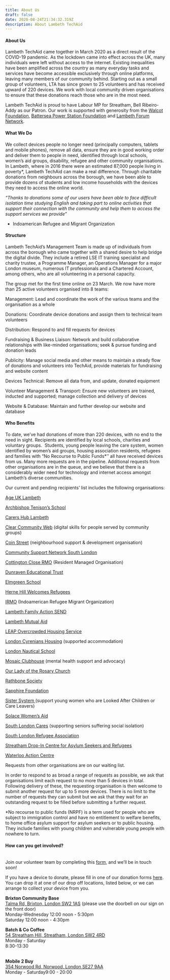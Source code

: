 ```yaml
---
title: About Us
draft: false
date: 2020-08-24T21:34:32.319Z
description: About Lambeth TechAid
---
```

#### **About Us**

Lambeth TechAid came together in March 2020 as a direct result of the COVID-19 pandemic. As the lockdown came into effect across the UK, many individuals were left without access to the internet. Existing inequalities have been amplified across the country as many everyday tasks and services have become accessible exclusively through online platforms, leaving many members of our community behind. Starting out as a small group of volunteers, LTA has since grown to 25 volunteers and has received upward of 220 devices. We work with local community driven organisations to ensure that these donations reach those who are in the most need.

Lambeth TechAid is proud to have Labour MP for Streatham, Bell Ribeiro-Addy as our Patron. Our work is supported with generosity from the [Walcot Foundation](lcotfoundation.org.uk), [Battersea Power Station Foundation](http://bpsfoundation.org.uk/) and [Lambeth  Forum Network](https://www.lambeth.gov.uk/about-lambeth/lambeth-forum-network).

#### What We Do

We collect devices people no longer need (principally computers, tablets and mobile phones), remove all data, ensure they are in good working order and deliver them to people in need, identified through local schools, women’s aid groups, disability, refugee and other community organisations. In Lambeth, where in 2016 there were an estimated 87,000 people living in poverty*, Lambeth TechAid can make a real difference. Through charitable donations from neighbours across the borough, we have been able to provide dozens of students and low income households with the devices they need to access the online world.

*“Thanks to donations some of our users have been able to face difficult isolation time studying English and taking part to online activities that support their connection with the community and help them to access the support services we provide”*

* Indoamerican Refugee and Migrant Organization

#### Structure

Lambeth TechAid’s Management Team is made up of individuals from across the borough who came together with a shared desire to help bridge the digital divide. They include a retired LSE IT training specialist and charity trustee, a Programme Manager, an Operations Manager for a major London museum, numerous IT professionals and a Chartered Account, among others, who are all volunteering in a personal capacity. 

The group met for the first time online on 23 March. We now have more than 25 active volunteers organised into 8 teams:

Management: Lead and coordinate the work of the various teams and the organisation as a whole

Donations: Coordinate device donations and assign them to technical team volunteers

Distribution: Respond to and fill requests for devices

Fundraising & Business Liaison: Network and build collaborative relationships with like-minded organisations; seek & pursue funding and donation leads

Publicity: Manage social media and other means to maintain a steady flow of donations and volunteers into TechAid, provide materials for fundraising and website content

Devices Technical: Remove all data from, and update, donated equipment

Volunteer Management & Transport: Ensure new volunteers are trained, inducted and supported; manage collection and delivery of devices

Website & Database: Maintain and further develop our website and database

#### Who Benefits

To date, we’ve had donations of more than 220 devices, with no end to the need in sight. Recipients are identified by local schools, charities and voluntary groups.  Students, young people leaving the care system, women identified by women’s aid groups, housing association residents, refugees and families with “No Recourse to Public Funds*’’ all have received devices from us. Many more requests are in the pipeline. Additional requests from other organisations are in the queue, and we believe that there is a considerably wider need for technology and internet access amongst Lambeth’s diverse communities.

Our current and pending recipients’ list includes the following organisations:

[Age UK Lambeth](https://www.ageuk.org.uk/lambeth/)

[Archbishop Tenison’s School](https://www.tenisons.com/)

[Carers Hub Lambeth](https://www.carershub.org.uk/)

[Clear Community Web](https://clearcommunityweb.co.uk/) (digital skills for people served by community groups)

[Coin Street](https://coinstreet.org/) (neighbourhood support & development organisation)

[Community Support Network South London](https://www.csnsl.org.uk/)

[Cottington Close RMO](https://www.cottingtonclosermo.com/) (Resident Managed Organisation)

[Dunraven Educational Trust](https://www.dunraven.org.uk/)

[Elmgreen School](https://www.the-elmgreen-school.org.uk/)

[Herne Hill Welcomes Refugees](https://twitter.com/hhwr_?lang=en)

[](https://twitter.com/hhwr_?lang=en)[IRMO](http://irmo.org.uk/) (Indoamerican Refugee Migrant Organization)

[Lambeth Family Action SEND](https://www.family-action.org.uk/what-we-do/children-families/send/lambeth-pes/)

[Lambeth Mutual Aid](https://www.lambethmutualaid.co.uk/)

[LEAP Overcrowded Housing Service](https://www.leaplambeth.org.uk/families/stresses/overcrowded-housing-support-service)

[London Cyrenians Housing](https://www.cyrenians.org/) (supported accommodation)

[London Nautical School](lns.org.uk)

[Mosaic Clubhouse](https://www.mosaic-clubhouse.org/) (mental health support and advocacy)

[Our Lady of the Rosary Church](https://www.ourladyoftherosarybrixton.com/)

[Rathbone Society](https://rathbonesociety.org.uk/)

[Sapphire Foundation](https://www.sapphirefoundation.co.uk/)

[Sister System ](https://www.sistersystem.org/about-us)(support young women who are Looked After Children or Care Leavers)

[Solace Women’s Aid](https://www.solacewomensaid.org/)

[South London Cares](https://southlondoncares.org.uk/home) (supporting seniors suffering social isolation)

[South London Refugee Association](https://www.slr-a.org.uk/)

[Streatham Drop-In Centre for Asylum Seekers and Refugees](http://streathamdropin.org.uk/)

[Waterloo Action Centre](http://www.waterlooactioncentre.co.uk/)

[](http://www.waterlooactioncentre.co.uk/)Requests from other organisations are on our waiting list.

In order to respond to as broad a range of requests as possible, we ask that organisations limit each request to no more than 5 devices in total. Following delivery of these, the requesting organisation is then welcome to submit another request for up to 5 more devices. There is no limit to the number of requests they can submit but we ask that they wait for an outstanding request to be filled before submitting a further request.

\*No recourse to public funds (NRPF) is a term used for people who are subject to immigration control and have no entitlement to welfare benefits, to home office asylum support for asylum seekers or to public housing.  They include families with young children and vulnerable young people with nowhere to turn.

#### How can you get involved?

\
Join our volunteer team by completing this [form](https://lambeth-techaid.ju.ma/app/volunteer), and we’ll be in touch soon! 

If you have a device to donate, please fill in one of our donation forms [here](https://lambeth-techaid.ju.ma/app/donate-device).  You can drop it at one of our drop off locations, listed below, or we can arrange to collect your device from you.

**Brixton Community Base**\
[Talma Rd, Brixton, London SW2 1AS](https://www.google.com/maps/place/Brixton+Community+Base/@51.4589473,-0.1130737,17z/data=!3m1!4b1!4m5!3m4!1s0x4876046ed7516fd9:0xf00568cc6a882a72!8m2!3d51.458944!4d-0.110885) (please use the doorbell on our sign on the front door)\
Monday-Wednesday  12:00 noon - 5:30pm\
Saturday                      12:00 noon - 4:30pm

[](https://www.batchandco.com/)**Batch & Co Coffee**\
[54 Streatham Hill, Streatham, London SW2 4RD](https://www.google.com/maps/place/Batch+%26+Co+Coffee/@51.4419082,-0.1270911,17z/data=!3m1!4b1!4m5!3m4!1s0x4876043b30dbffff:0x8e17db5d2310d909!8m2!3d51.4419049!4d-0.1249024)\
[](https://www.google.com/maps/place/Batch+%26+Co+Coffee/@51.4419082,-0.1270911,17z/data=!3m1!4b1!4m5!3m4!1s0x4876043b30dbffff:0x8e17db5d2310d909!8m2!3d51.4419049!4d-0.1249024)Monday - Saturday\
8:30-13:30 

**\
Mobile 2 Buy**\
[354 Norwood Rd, Norwood, London SE27 9AA](https://www.google.com/maps/place/Mobile+2+Buy/@51.434546,-0.1061354,17z/data=!3m1!4b1!4m5!3m4!1s0x4876040339680ea5:0xcf36caff1dd01af9!8m2!3d51.4345427!4d-0.1039467)\
Monday - Saturday9:00 - 20:00